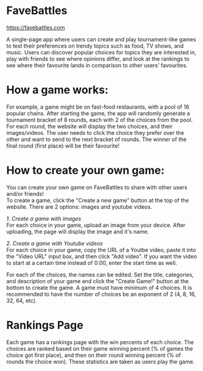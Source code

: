 # FaveBattles

https://favebattles.com

A single-page app where users can create and play tournament-like games to test their preferences on trendy topics such as food, TV shows, and music.
Users can discover popular choices for topics they are interested in, play with friends to see where opinions differ, and look at the rankings to see
where their favourite lands in comparison to other users' favourites.

# How a game works:

For example, a game might be on fast-food restaurants, with a pool of 16 popular chains. After starting the game, the app will randomly generate a tournament
bracket of 8 rounds, each with 2 of the choices from the pool. For each round, the website will display the two choices, and their images/videos. The user needs to click
the choice they prefer over the other and want to send to the next bracket of rounds. The winner of the final round (first place) will be their favourite!

# How to create your own game:

You can create your own game on FaveBattles to share with other users and/or friends!\
To create a game, click the "Create a new game" button at the top of the website. There are 2 options: images and youtube videos.

_1. Create a game with images_\
For each choice in your game, upload an image from your device. After uploading, the page will display the image and it's name.

_2. Create a game with Youtube videos_\
For each choice in your game, copy the URL of a Youtbe video, paste it into the "Video URL" input box, and then click "Add video". If you want the video to start at a certain time instead of 0:00, enter the start time as well.

For each of the choices, the names can be edited. Set the title, categories, and description of your game and click the "Create Game!" button at the bottom to create the game.
A game must have minimum of 4 choices. It is recommended to have the number of choices be an exponent of 2 (4, 8, 16, 32, 64, etc).

# Rankings Page

Each game has a rankings page with the win percents of each choice. The choices are ranked based on their game winning percent (% of games the choice got first place), and
then on their round winning percent (% of rounds the choice won). These statistics are taken as users play the game.
